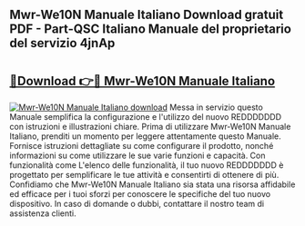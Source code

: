 ## Mwr-We10N Manuale Italiano Download gratuit PDF - Part-QSC Italiano Manuale del proprietario del servizio 4jnAp

# <h2><a href="http://dfa9qcb.blite.top/?on=Mwr-We10N+Manuale+Italiano">🔗Download 👉🔴 Mwr-We10N Manuale Italiano</a></h2>

[![Mwr-We10N Manuale Italiano download](https://i.imgur.com/lujVjoI.png)](http://dfa9qcb.blite.top/?on=Mwr-We10N+Manuale+Italiano)
Messa in servizio questo Manuale semplifica la configurazione e l'utilizzo del nuovo REDDDDDDD con istruzioni e illustrazioni chiare. Prima di utilizzare Mwr-We10N Manuale Italiano, prenditi un momento per leggere attentamente questo Manuale. Fornisce istruzioni dettagliate su come configurare il prodotto, nonché informazioni su come utilizzare le sue varie funzioni e capacità. Con funzionalità come L'elenco delle funzionalità, il tuo nuovo REDDDDDDD è progettato per semplificare le tue attività e consentirti di ottenere di più. Confidiamo che Mwr-We10N Manuale Italiano sia stata una risorsa affidabile ed efficace per i tuoi sforzi per conoscere le specifiche del tuo nuovo dispositivo. In caso di domande o dubbi, contattare il nostro team di assistenza clienti.
